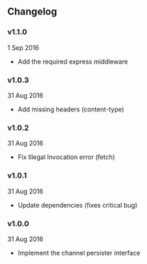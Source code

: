 ## Changelog

### v1.1.0
1 Sep 2016

* Add the required express middleware

### v1.0.3
31 Aug 2016

* Add missing headers (content-type)

### v1.0.2
31 Aug 2016

* Fix Illegal Invocation error (fetch)

### v1.0.1
31 Aug 2016

* Update dependencies (fixes critical bug)

### v1.0.0
31 Aug 2016

* Implement the channel persister interface
